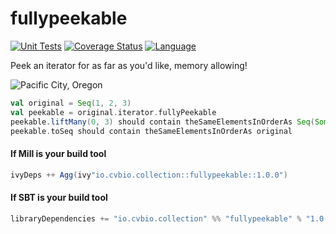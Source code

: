 # fullypeekable

[![Unit Tests](https://github.com/clintval/fullypeekable/actions/workflows/unit-tests.yml/badge.svg)](https://github.com/clintval/fullypeekable/actions/workflows/unit-tests.yml)
[![Coverage Status](https://codecov.io/gh/clintval/fullypeekable/branch/main/graph/badge.svg)](https://codecov.io/gh/clintval/fullypeekable)
[![Language](https://img.shields.io/badge/language-scala-c22d40.svg)](https://www.scala-lang.org/)

Peek an iterator for as far as you'd like, memory allowing!

![Pacific City, Oregon](.github/img/cover.jpg)

```scala
val original = Seq(1, 2, 3)
val peekable = original.iterator.fullyPeekable
peekable.liftMany(0, 3) should contain theSameElementsInOrderAs Seq(Some(1), Some(2), Some(3), None)
peekable.toSeq should contain theSameElementsInOrderAs original
```

#### If Mill is your build tool

```scala
ivyDeps ++ Agg(ivy"io.cvbio.collection::fullypeekable::1.0.0")
```

#### If SBT is your build tool

```scala
libraryDependencies += "io.cvbio.collection" %% "fullypeekable" % "1.0.0"
```

